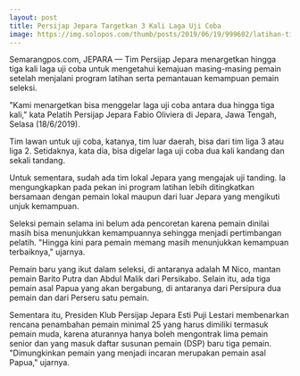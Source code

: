 ```yaml
---
layout: post
title: Persijap Jepara Targetkan 3 Kali Laga Uji Coba
image: https://img.solopos.com/thumb/posts/2019/06/19/999602/latihan-tim-persijap-jep.jpg?w=600&h=400
---
```


Semarangpos.com, JEPARA — Tim Persijap Jepara menargetkan hingga tiga kali laga uji coba untuk mengetahui kemajuan masing-masing pemain setelah menjalani program latihan serta pemantauan kemampuan pemain seleksi.

"Kami menargetkan bisa menggelar laga uji coba antara dua hingga tiga kali," kata Pelatih Persijap Jepara Fabio Oliviera di Jepara, Jawa Tengah, Selasa (18/6/2019).

Tim lawan untuk uji coba, katanya, tim luar daerah, bisa dari tim liga 3 atau liga 2. Setidaknya, kata dia, bisa digelar laga uji coba dua kali kandang dan sekali tandang.

Untuk sementara, sudah ada tim lokal Jepara yang mengajak uji tanding. Ia mengungkapkan pada pekan ini program latihan lebih ditingkatkan bersamaan dengan pemain lokal maupun dari luar Jepara yang mengikuti unjuk kemampuan.

Seleksi pemain selama ini belum ada pencoretan karena pemain dinilai masih bisa menunjukkan kemampuannya sehingga menjadi pertimbangan pelatih. "Hingga kini para pemain memang masih menunjukkan kemampuan terbaiknya," ujarnya.

Pemain baru yang ikut dalam seleksi, di antaranya adalah M Nico, mantan pemain Barito Putra dan Abdul Malik dari Persikabo. Selain itu, ada tiga pemain asal Papua yang akan bergabung, di antaranya dari Persipura dua pemain dan dari Perseru satu pemain.

Sementara itu, Presiden Klub Persijap Jepara Esti Puji Lestari membenarkan rencana penambahan pemain minimal 25 yang harus dimiliki termasuk pemain muda, karena aturannya hanya boleh mengontrak lima pemain senior dan yang masuk daftar susunan pemain (DSP) baru tiga pemain. "Dimungkinkan pemain yang menjadi incaran merupakan pemain asal Papua," ujarnya.
